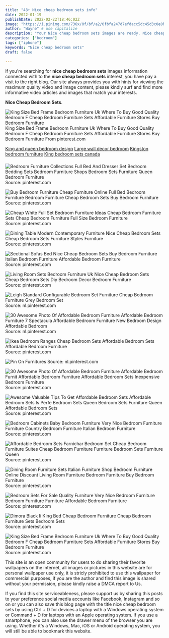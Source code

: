```yaml
---
title: "43+ Nice cheap bedroom sets info"
date: 2022-01-19
publishDate: 2022-02-22T18:46:02Z
image: "https://i.pinimg.com/736x/0f/bf/a2/0fbfa247d7efdacc5dc45d3c0e0bb827.jpg"
author: "Wayne" # use capitalize
description: "Your Nice cheap bedroom sets images are ready. Nice cheap bedroom sets are a topic that is being searched for and liked by netizens now. You can Find and Download the Nice cheap bedroom sets files here. Get all royalty-free photos."
categories: ["bedroom"]
tags: ["iphone"]
keywords: "Nice cheap bedroom sets"
draft: false

---
```


If you're searching for **nice cheap bedroom sets** images information connected with to the **nice cheap bedroom sets** interest, you have pay a visit to the right  blog.  Our site always  provides you with  hints  for viewing  the maximum  quality video and image  content, please kindly surf and find more informative video articles and images  that match your interests.

**Nice Cheap Bedroom Sets**. 

![King Size Bed Frame Bedroom Furniture Uk Where To Buy Good Quality Bedroom F Cheap Bedroom Furniture Sets Affordable Furniture Stores Buy Bedroom Furniture](https://i.pinimg.com/736x/0f/bf/a2/0fbfa247d7efdacc5dc45d3c0e0bb827.jpg "King Size Bed Frame Bedroom Furniture Uk Where To Buy Good Quality Bedroom F Cheap Bedroom Furniture Sets Affordable Furniture Stores Buy Bedroom Furniture")
King Size Bed Frame Bedroom Furniture Uk Where To Buy Good Quality Bedroom F Cheap Bedroom Furniture Sets Affordable Furniture Stores Buy Bedroom Furniture From pinterest.com

[King and queen bedroom design](/king-and-queen-bedroom-design/)
[Large wall decor bedroom](/large-wall-decor-bedroom/)
[Kingston bedroom furniture](/kingston-bedroom-furniture/)
[King bedroom sets canada](/king-bedroom-sets-canada/)



### 

 


![Bedroom Furniture Collections Full Bed And Dresser Set Bedroom Bedding Sets Bedroom Furniture Shops Bedroom Sets Furniture Queen Bedroom Furniture](https://i.pinimg.com/736x/d4/a7/77/d4a77750ecadcd07588ed50d568e13c4.jpg "Bedroom Furniture Collections Full Bed And Dresser Set Bedroom Bedding Sets Bedroom Furniture Shops Bedroom Sets Furniture Queen Bedroom Furniture")
Source: pinterest.com

 

![Buy Bedroom Furniture Cheap Furniture Online Full Bed Bedroom Furniture Bedroom Furniture Cheap Bedroom Sets Buy Bedroom Furniture](https://i.pinimg.com/736x/e3/51/22/e351220ab8d0aafbc02d5c52def75f1b.jpg "Buy Bedroom Furniture Cheap Furniture Online Full Bed Bedroom Furniture Bedroom Furniture Cheap Bedroom Sets Buy Bedroom Furniture")
Source: pinterest.com

 

![Cheap White Full Set Bedroom Furniture Ideas Cheap Bedroom Furniture Sets Cheap Bedroom Furniture Full Size Bedroom Furniture](https://i.pinimg.com/736x/9a/12/2a/9a122a73ade462a1d0a745b2167fb779.jpg "Cheap White Full Set Bedroom Furniture Ideas Cheap Bedroom Furniture Sets Cheap Bedroom Furniture Full Size Bedroom Furniture")
Source: pinterest.com

 

![Dining Table Modern Contemporary Furniture Nice Cheap Bedroom Sets Cheap Bedroom Sets Furniture Styles Furniture](https://i.pinimg.com/736x/87/a8/96/87a896784fc7e7a050ba9df9682ec590.jpg "Dining Table Modern Contemporary Furniture Nice Cheap Bedroom Sets Cheap Bedroom Sets Furniture Styles Furniture")
Source: pinterest.com

 

![Sectional Sofas Bed Nice Cheap Bedroom Sets Buy Bedroom Furniture Italian Bedroom Furniture Affordable Bedroom Furniture](https://i.pinimg.com/736x/1a/88/35/1a883545c21251d1306072f07466fd2c.jpg "Sectional Sofas Bed Nice Cheap Bedroom Sets Buy Bedroom Furniture Italian Bedroom Furniture Affordable Bedroom Furniture")
Source: pinterest.com

 

![Living Room Sets Bedroom Furniture Uk Nice Cheap Bedroom Sets Cheap Bedroom Sets Diy Bedroom Decor Bedroom Furniture](https://i.pinimg.com/474x/b8/a6/7e/b8a67e65fefe74eb13c600527172ce7e.jpg "Living Room Sets Bedroom Furniture Uk Nice Cheap Bedroom Sets Cheap Bedroom Sets Diy Bedroom Decor Bedroom Furniture")
Source: pinterest.com

 

![Leigh Standard Configurable Bedroom Set Furniture Cheap Bedroom Furniture Grey Bedroom Set](https://i.pinimg.com/474x/56/02/61/5602615404efaf976f2494750569b5ad.jpg "Leigh Standard Configurable Bedroom Set Furniture Cheap Bedroom Furniture Grey Bedroom Set")
Source: nl.pinterest.com

 

![30 Awesome Photo Of Affordable Bedroom Furniture Affordable Bedroom Furniture 7 Spectacula Affordable Bedroom Furniture New Bedroom Design Affordable Bedroom](https://i.pinimg.com/originals/69/81/39/69813989b788059daa6e400bb2c73b47.jpg "30 Awesome Photo Of Affordable Bedroom Furniture Affordable Bedroom Furniture 7 Spectacula Affordable Bedroom Furniture New Bedroom Design Affordable Bedroom")
Source: nl.pinterest.com

 

![Ikea Bedroom Ranges Cheap Bedroom Sets Affordable Bedroom Sets Affordable Bedroom Furniture](https://i.pinimg.com/originals/03/44/4a/03444ab4d09f3de50f68bf454af301eb.jpg "Ikea Bedroom Ranges Cheap Bedroom Sets Affordable Bedroom Sets Affordable Bedroom Furniture")
Source: pinterest.com

 

![Pin On Furnitures](https://i.pinimg.com/originals/eb/58/22/eb58220c2d42c43d61e409af8d35406b.jpg "Pin On Furnitures")
Source: nl.pinterest.com

 

![30 Awesome Photo Of Affordable Bedroom Furniture Affordable Bedroom Furnit Affordable Bedroom Furniture Affordable Bedroom Sets Inexpensive Bedroom Furniture](https://i.pinimg.com/originals/6f/be/ee/6fbeeed4c9db49cfdc25ef05e3633b3f.jpg "30 Awesome Photo Of Affordable Bedroom Furniture Affordable Bedroom Furnit Affordable Bedroom Furniture Affordable Bedroom Sets Inexpensive Bedroom Furniture")
Source: pinterest.com

 

![Awesome Valuable Tips To Get Affordable Bedroom Sets Affordable Bedroom Sets Is Perfe Bedroom Sets Queen Bedroom Sets Furniture Queen Affordable Bedroom Sets](https://i.pinimg.com/736x/ef/a9/b8/efa9b86df9b47db63309b765495fabe7--cheap-bedroom-sets-affordable-bedroom-sets.jpg "Awesome Valuable Tips To Get Affordable Bedroom Sets Affordable Bedroom Sets Is Perfe Bedroom Sets Queen Bedroom Sets Furniture Queen Affordable Bedroom Sets")
Source: pinterest.com

 

![Bedroom Cabinets Baby Bedroom Furniture Very Nice Bedroom Furniture Furniture Country Bedroom Furniture Italian Bedroom Furniture](https://i.pinimg.com/736x/47/01/ff/4701ff1e84dbb2baeb52f60c9161e99b.jpg "Bedroom Cabinets Baby Bedroom Furniture Very Nice Bedroom Furniture Furniture Country Bedroom Furniture Italian Bedroom Furniture")
Source: pinterest.com

 

![Affordable Bedroom Sets Farnichar Bedroom Set Cheap Bedroom Furniture Suites Cheap Bedroom Furniture Furniture Bedroom Sets Furniture Queen](https://i.pinimg.com/originals/34/ac/a4/34aca46ba0bcf740a58f8361561dacfe.jpg "Affordable Bedroom Sets Farnichar Bedroom Set Cheap Bedroom Furniture Suites Cheap Bedroom Furniture Furniture Bedroom Sets Furniture Queen")
Source: pinterest.com

 

![Dining Room Furniture Sets Italian Furniture Shop Bedroom Furniture Online Discount Living Room Furniture Bedroom Furniture Buy Bedroom Furniture](https://i.pinimg.com/736x/bc/a0/ce/bca0cea88259fb9f93b8cc94cc1cf131.jpg "Dining Room Furniture Sets Italian Furniture Shop Bedroom Furniture Online Discount Living Room Furniture Bedroom Furniture Buy Bedroom Furniture")
Source: pinterest.com

 

![Bedroom Sets For Sale Quality Furniture Very Nice Bedroom Furniture Bedroom Furniture Furniture Affordable Bedroom Furniture](https://i.pinimg.com/736x/ff/fa/f7/fffaf7ddeddc630f75efc761ff908137.jpg "Bedroom Sets For Sale Quality Furniture Very Nice Bedroom Furniture Bedroom Furniture Furniture Affordable Bedroom Furniture")
Source: pinterest.com

 

![Dimora Black Ii King Bed Cheap Bedroom Furniture Cheap Bedroom Furniture Sets Bedroom Sets](https://i.pinimg.com/originals/3f/cc/a6/3fcca622e8f4ec8f05857fdd9283823a.jpg "Dimora Black Ii King Bed Cheap Bedroom Furniture Cheap Bedroom Furniture Sets Bedroom Sets")
Source: pinterest.com

 

![King Size Bed Frame Bedroom Furniture Uk Where To Buy Good Quality Bedroom F Cheap Bedroom Furniture Sets Affordable Furniture Stores Buy Bedroom Furniture](https://i.pinimg.com/736x/0f/bf/a2/0fbfa247d7efdacc5dc45d3c0e0bb827.jpg "King Size Bed Frame Bedroom Furniture Uk Where To Buy Good Quality Bedroom F Cheap Bedroom Furniture Sets Affordable Furniture Stores Buy Bedroom Furniture")
Source: pinterest.com

 

This site is an open community for users to do sharing their favorite wallpapers on the internet, all images or pictures in this website are for personal wallpaper use only, it is stricly prohibited to use this wallpaper for commercial purposes, if you are the author and find this image is shared without your permission, please kindly raise a DMCA report to Us.

If you find this site serviceableness, please support us by sharing this posts to your preference social media accounts like Facebook, Instagram and so on or you can also save this blog page with the title nice cheap bedroom sets by using Ctrl + D for devices a laptop with a Windows operating system or Command + D for laptops with an Apple operating system. If you use a smartphone, you can also use the drawer menu of the browser you are using. Whether it's a Windows, Mac, iOS or Android operating system, you will still be able to bookmark this website.
